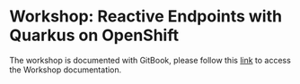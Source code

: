 # Workshop: Reactive Endpoints with Quarkus on OpenShift

The workshop is documented with GitBook, please follow this [link](https://ibm-developer.gitbook.io/reactive-endpoints-with-quarkus-on-openshift/) to access the Workshop documentation.